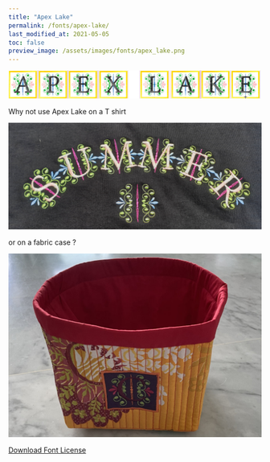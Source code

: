 ```yaml
---
title: "Apex Lake"
permalink: /fonts/apex-lake/
last_modified_at: 2021-05-05
toc: false
preview_image: /assets/images/fonts/apex_lake.png
---
```

![Baumans](/assets/images/fonts/apex_lake.png)

Why not use Apex Lake on a T shirt

![Apex2](/assets/images/fonts/apex2.jpg)

or on a fabric case ?

![Apex3](/assets/images/fonts/apex3.jpg)

[Download Font License](https://github.com/inkstitch/inkstitch/tree/main/fonts/apex_lake/LICENSE)
